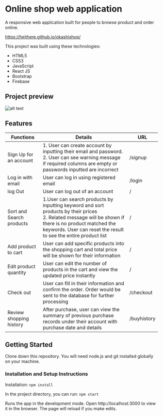 # Online shop web application

A responsive web application built for people to browse product and order online.

https://hejthere.github.io/okashishop/

This project was built using these technologies: 
* HTML5 
* CSS3 
* JavaScript 
* React JS
* Bootstrap 
* Firebase


## Project preview
![alt text](https://github.com/hejthere/picture/blob/main/preview_gif.gif?raw=true)

## Features

| Functions                | Details | URL |
|--------------------------|---------|-----|
| Sign Up for an account   | 1. User can create account by inputting their email and password.  <br /> 2. User can see warning message if required columns are empty or passwords inputted are incorrect | /signup    |
| Log in with email        | User can log in using registered email | /login   |
| log Out       | User can log out of an account | /    |
| Sort and Search products | 1.User can search products by inputting keyword and sort products by their prices   <br /> 2. Related message will be shown if there is no product matched the keywords. User can reset the result to see the entire product list    | /    |
| Add product to cart      |User can add specific products into the shopping cart and total price will be shown for their information | /    |
| Edit product quantity    |User can edit the number of products in the cart and view the updated price instantly      | /    |
| Check out                | User can fill in their information and confirm the order. Order would be sent to the database for further processing        | /checkout    |
| Review shopping history  | After purchase, user can view the summary of previous purchase records under their account with purchase date and details      | /buyhistory    |


## Getting Started
Clone down this repository. You will need node.js and git installed globally on your machine.

### Installation and Setup Instructions
Installation: `npm install`

In the project directory, you can run: `npm start`

Runs the app in the development mode.
Open http://localhost:3000 to view it in the browser. The page will reload if you make edits.
